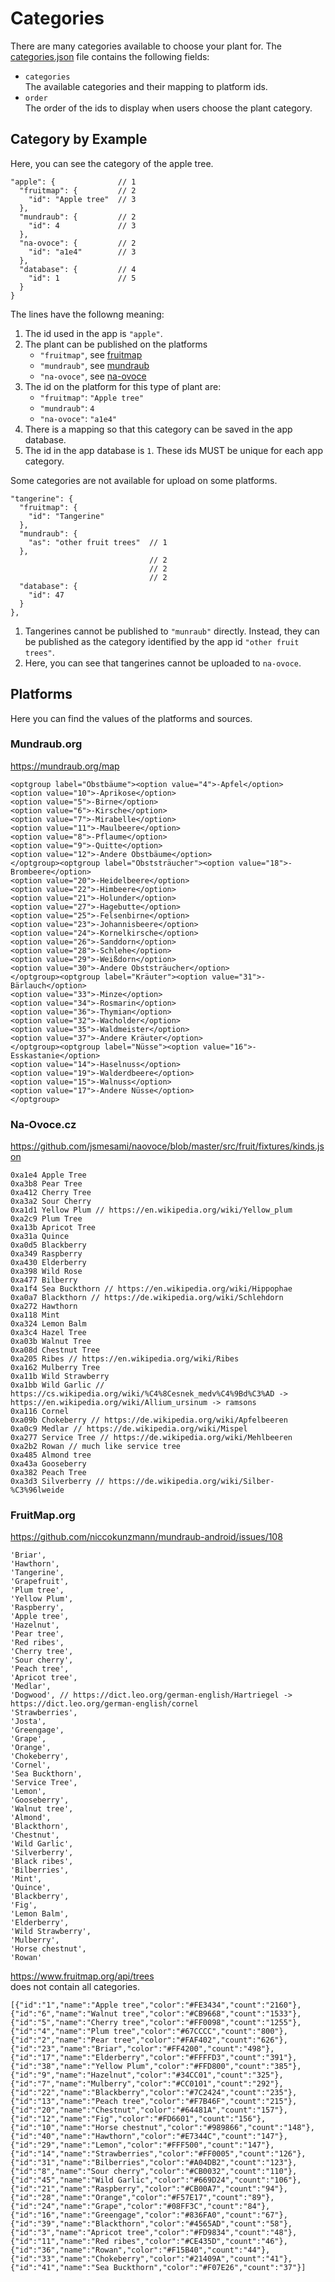 # Categories

There are many categories available to choose your plant for.
The [categories.json] file contains the following fields:
- `categories`  
    The available categories and their mapping to platform ids.
- `order`  
    The order of the ids to display when users choose the plant category.
    
## Category by Example

Here, you can see the category of the apple tree.

    "apple": {              // 1
      "fruitmap": {         // 2
        "id": "Apple tree"  // 3
      },
      "mundraub": {         // 2
        "id": 4             // 3
      },
      "na-ovoce": {         // 2
        "id": "a1e4"        // 3
      },
      "database": {         // 4
        "id": 1             // 5
      }
    }

The lines have the followng meaning:

1. The id used in the app is `"apple"`.
2. The plant can be published on the platforms
    - `"fruitmap"`, see [fruitmap]
    - `"mundraub"`, see [mundraub]
    - `"na-ovoce"`, see [na-ovoce]
3. The id on the platform for this type of plant are:
    - `"fruitmap"`: `"Apple tree"`
    - `"mundraub"`: `4`
    - `"na-ovoce"`: `"a1e4"`
4. There is a mapping so that this category can be saved in the app database.
5. The id in the app database is `1`.
    These ids MUST be unique for each app category.

Some categories are not available for upload on some platforms.

    "tangerine": {
      "fruitmap": {
        "id": "Tangerine"
      },
      "mundraub": {
        "as": "other fruit trees"  // 1
      },
                                   // 2
                                   // 2
                                   // 2
      "database": {
        "id": 47
      }
    },

1. Tangerines cannot be published to `"munraub"` directly.
    Instead, they can be published as the category identified by
    the app id `"other fruit trees"`.
2. Here, you can see that tangerines cannot be uploaded to `na-ovoce`.


## Platforms

Here you can find the values of the platforms and sources.

### Mundraub.org
[mundraub]: #mundraub-org

https://mundraub.org/map

    <optgroup label="Obstbäume"><option value="4">-Apfel</option>
    <option value="10">-Aprikose</option>
    <option value="5">-Birne</option>
    <option value="6">-Kirsche</option>
    <option value="7">-Mirabelle</option>
    <option value="11">-Maulbeere</option>
    <option value="8">-Pflaume</option>
    <option value="9">-Quitte</option>
    <option value="12">-Andere Obstbäume</option>
    </optgroup><optgroup label="Obststräucher"><option value="18">-Brombeere</option>
    <option value="20">-Heidelbeere</option>
    <option value="22">-Himbeere</option>
    <option value="21">-Holunder</option>
    <option value="27">-Hagebutte</option>
    <option value="25">-Felsenbirne</option>
    <option value="23">-Johannisbeere</option>
    <option value="24">-Kornelkirsche</option>
    <option value="26">-Sanddorn</option>
    <option value="28">-Schlehe</option>
    <option value="29">-Weißdorn</option>
    <option value="30">-Andere Obststräucher</option>
    </optgroup><optgroup label="Kräuter"><option value="31">-Bärlauch</option>
    <option value="33">-Minze</option>
    <option value="34">-Rosmarin</option>
    <option value="36">-Thymian</option>
    <option value="32">-Wacholder</option>
    <option value="35">-Waldmeister</option>
    <option value="37">-Andere Kräuter</option>
    </optgroup><optgroup label="Nüsse"><option value="16">-Esskastanie</option>
    <option value="14">-Haselnuss</option>
    <option value="19">-Walderdbeere</option>
    <option value="15">-Walnuss</option>
    <option value="17">-Andere Nüsse</option>
    </optgroup>


### Na-Ovoce.cz
[na-ovoce]: #na-ovoce-cz

https://github.com/jsmesami/naovoce/blob/master/src/fruit/fixtures/kinds.json

    0xa1e4 Apple Tree
    0xa3b8 Pear Tree
    0xa412 Cherry Tree
    0xa3a2 Sour Cherry
    0xa1d1 Yellow Plum // https://en.wikipedia.org/wiki/Yellow_plum
    0xa2c9 Plum Tree
    0xa13b Apricot Tree
    0xa31a Quince
    0xa0d5 Blackberry
    0xa349 Raspberry
    0xa430 Elderberry
    0xa398 Wild Rose
    0xa477 Bilberry
    0xa1f4 Sea Buckthorn // https://en.wikipedia.org/wiki/Hippophae
    0xa0a7 Blackthorn // https://de.wikipedia.org/wiki/Schlehdorn
    0xa272 Hawthorn
    0xa118 Mint
    0xa324 Lemon Balm
    0xa3c4 Hazel Tree
    0xa03b Walnut Tree
    0xa08d Chestnut Tree
    0xa205 Ribes // https://en.wikipedia.org/wiki/Ribes
    0xa162 Mulberry Tree
    0xa11b Wild Strawberry
    0xa1bb Wild Garlic // https://cs.wikipedia.org/wiki/%C4%8Cesnek_medv%C4%9Bd%C3%AD -> https://en.wikipedia.org/wiki/Allium_ursinum -> ramsons
    0xa116 Cornel
    0xa09b Chokeberry // https://de.wikipedia.org/wiki/Apfelbeeren
    0xa0c9 Medlar // https://de.wikipedia.org/wiki/Mispel
    0xa277 Service Tree // https://de.wikipedia.org/wiki/Mehlbeeren
    0xa2b2 Rowan // much like service tree
    0xa485 Almond tree
    0xa43a Gooseberry
    0xa382 Peach Tree
    0xa3d3 Silverberry // https://de.wikipedia.org/wiki/Silber-%C3%96lweide

### FruitMap.org
[fruitmap]: #fruitmap-org

https://github.com/niccokunzmann/mundraub-android/issues/108

    'Briar',
    'Hawthorn',
    'Tangerine',
    'Grapefruit',
    'Plum tree',
    'Yellow Plum',
    'Raspberry',
    'Apple tree',
    'Hazelnut',
    'Pear tree',
    'Red ribes',
    'Cherry tree',
    'Sour cherry',
    'Peach tree',
    'Apricot tree',
    'Medlar',
    'Dogwood', // https://dict.leo.org/german-english/Hartriegel -> https://dict.leo.org/german-english/cornel
    'Strawberries',
    'Josta',
    'Greengage',
    'Grape',
    'Orange',
    'Chokeberry',
    'Cornel',
    'Sea Buckthorn',
    'Service Tree',
    'Lemon',
    'Gooseberry',
    'Walnut tree',
    'Almond',
    'Blackthorn',
    'Chestnut',
    'Wild Garlic',
    'Silverberry',
    'Black ribes',
    'Bilberries',
    'Mint',
    'Quince',
    'Blackberry',
    'Fig',
    'Lemon Balm',
    'Elderberry',
    'Wild Strawberry',
    'Mulberry',
    'Horse chestnut',
    'Rowan'

https://www.fruitmap.org/api/trees  
does not contain all categories.

    [{"id":"1","name":"Apple tree","color":"#FE3434","count":"2160"},
    {"id":"6","name":"Walnut tree","color":"#CB9668","count":"1533"},
    {"id":"5","name":"Cherry tree","color":"#FF0098","count":"1255"},
    {"id":"4","name":"Plum tree","color":"#67CCCC","count":"800"},
    {"id":"2","name":"Pear tree","color":"#FAF402","count":"626"},
    {"id":"23","name":"Briar","color":"#FF4200","count":"498"},
    {"id":"17","name":"Elderberry","color":"#FFFFD3","count":"391"},
    {"id":"38","name":"Yellow Plum","color":"#FFD800","count":"385"},
    {"id":"9","name":"Hazelnut","color":"#34CC01","count":"325"},
    {"id":"7","name":"Mulberry","color":"#CC0101","count":"292"},
    {"id":"22","name":"Blackberry","color":"#7C2424","count":"235"},
    {"id":"13","name":"Peach tree","color":"#F7B46F","count":"215"},
    {"id":"20","name":"Chestnut","color":"#64481A","count":"157"},
    {"id":"12","name":"Fig","color":"#FD6601","count":"156"},
    {"id":"10","name":"Horse chestnut","color":"#989866","count":"148"},
    {"id":"40","name":"Hawthorn","color":"#E7344C","count":"147"},
    {"id":"29","name":"Lemon","color":"#FFF500","count":"147"},
    {"id":"14","name":"Strawberries","color":"#FF0005","count":"126"},
    {"id":"31","name":"Bilberries","color":"#A04DB2","count":"123"},
    {"id":"8","name":"Sour cherry","color":"#CB0032","count":"110"},
    {"id":"45","name":"Wild Garlic","color":"#669D24","count":"106"},
    {"id":"21","name":"Raspberry","color":"#CB00A7","count":"94"},
    {"id":"28","name":"Orange","color":"#F57E17","count":"89"},
    {"id":"24","name":"Grape","color":"#08FF3C","count":"84"},
    {"id":"16","name":"Greengage","color":"#836FA0","count":"67"},
    {"id":"39","name":"Blackthorn","color":"#4565AD","count":"58"},
    {"id":"3","name":"Apricot tree","color":"#FD9834","count":"48"},
    {"id":"11","name":"Red ribes","color":"#CE435D","count":"46"},
    {"id":"36","name":"Rowan","color":"#F15B40","count":"44"},
    {"id":"33","name":"Chokeberry","color":"#21409A","count":"41"},
    {"id":"41","name":"Sea Buckthorn","color":"#F07E26","count":"37"}]

[categories.json]: ../app/src/main/assets/categories/categories.json
